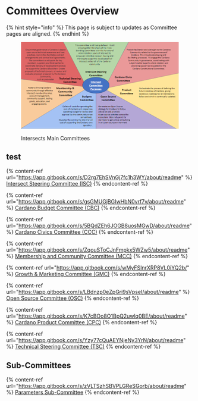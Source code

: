 # Committees Overview

{% hint style="info" %}
This page is subject to updates as Committee pages are aligned.&#x20;
{% endhint %}

<figure><img src=".gitbook/assets/image.png" alt=""><figcaption><p>Intersects Main Committees</p></figcaption></figure>

## **test**

{% content-ref url="https://app.gitbook.com/s/D2rg7EhSVnGj7fc1h3WY/about/readme" %}
[Intersect Steering Committee (ISC)](https://app.gitbook.com/s/D2rg7EhSVnGj7fc1h3WY/about/readme)
{% endcontent-ref %}

{% content-ref url="https://app.gitbook.com/s/gsGMUGjBGIwHbN0vrf7v/about/readme" %}
[Cardano Budget Committee (CBC)](https://app.gitbook.com/s/gsGMUGjBGIwHbN0vrf7v/about/readme)
{% endcontent-ref %}

{% content-ref url="https://app.gitbook.com/s/5BQdZEh6JOGB8uosMGwD/about/readme" %}
[Cardano Civics Committee (CCC)](https://app.gitbook.com/s/5BQdZEh6JOGB8uosMGwD/about/readme)
{% endcontent-ref %}

{% content-ref url="https://app.gitbook.com/s/ZqouSToCJnFmpkx5WZw5/about/readme" %}
[Membership and Community Committee (MCC)](https://app.gitbook.com/s/ZqouSToCJnFmpkx5WZw5/about/readme)
{% endcontent-ref %}

{% content-ref url="https://app.gitbook.com/s/wMyFSInrXRP8VL0iYQ2b/" %}
[Growth & Marketing Committee (GMC)](https://app.gitbook.com/s/wMyFSInrXRP8VL0iYQ2b/)
{% endcontent-ref %}

{% content-ref url="https://app.gitbook.com/s/LBdnzp0eZpGri9sVpseI/about/readme" %}
[Open Source Committee (OSC)](https://app.gitbook.com/s/LBdnzp0eZpGri9sVpseI/about/readme)
{% endcontent-ref %}

{% content-ref url="https://app.gitbook.com/s/K7cBOo8O1BpQ2uwlq0BE/about/readme" %}
[Cardano Product Committee (CPC)](https://app.gitbook.com/s/K7cBOo8O1BpQ2uwlq0BE/about/readme)
{% endcontent-ref %}

{% content-ref url="https://app.gitbook.com/s/Yzy77cQuAEYNjeNy3YrN/about/readme" %}
[Technical Steering Committee (TSC)](https://app.gitbook.com/s/Yzy77cQuAEYNjeNy3YrN/about/readme)
{% endcontent-ref %}

## Sub-Committees

{% content-ref url="https://app.gitbook.com/s/zVLTSzhSBVPLGReSGorb/about/readme" %}
[Parameters Sub-Committee](https://app.gitbook.com/s/zVLTSzhSBVPLGReSGorb/about/readme)
{% endcontent-ref %}

